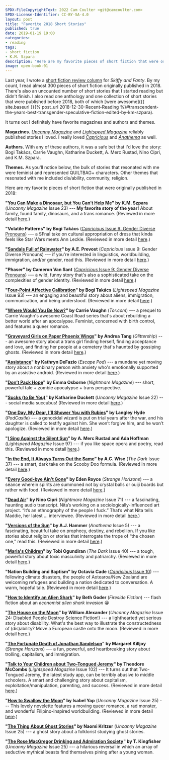 ```yaml
---
SPDX-FileCopyrightText: 2022 Cam Coulter <git@camcoulter.com>
SPDX-License-Identifier: CC-BY-SA-4.0
layout: post
title: "Favorite 2018 Short Stories"
published: true
date: 2019-01-19 19:00
categories:
- reading
tags:
- short fiction
- K.M. Szpara
description: "Here are my favorite pieces of short fiction that were originally published in 2018."
image: open-book-01
---
```


Last year, I wrote a [short fiction review column](https://skiffyandfanty.com/author/cameronncoulter/) for <cite>Skiffy and Fanty</cite>. By my count, I read almost 300 pieces of short fiction originally published in 2018. There's also an uncounted number of short stories that I started reading but didn't finish. I also read one anthology and one collection of short stories that were published before 2018, both of which [were awesome]({{ site.baseurl }}{% post_url 2018-12-30-Recent-Reading %}#transcendent-the-years-best-transgender-speculative-fiction-edited-by-km-szpara).

It turns out I definitely have favorite magazines and authors and themes.

<b>Magazines.</b> [<cite>Uncanny Magazine</cite>](https://uncannymagazine.com/) and [<cite>Lightspeed Magazine</cite>](http://www.lightspeedmagazine.com/) reliably published stories I loved. I really loved [<cite>Capricious</cite>](http://www.capricioussf.org/) and [<cite>Anathema</cite>](http://www.anathemamag.com/) as well.

<b>Authors.</b> With any of these authors, it was a safe bet that I'd love the story: Bogi Takács, Carrie Vaughn, Katharine Duckett, A. Merc Rustad, Nino Cipri, and K.M. Szpara.

<b>Themes.</b> As you'll notice below, the bulk of stories that resonated with me were feminist and represented QUILTBAG+ characters. Other themes that resonated with me included dis/ability, community, religion.

Here are my favorite pieces of short fiction that were originally published in 2018:

<b>"[You Can Make a Dinosaur, but You Can’t Help Me](https://uncannymagazine.com/article/you-can-make-a-dinosaur-but-you-cant-help-me/)" by K.M. Szpara</b> (<cite>Uncanny Magazine</cite> Issue 23) --- <strong>My favorite story of the year!</strong> About family, found family, dinosaurs, and a trans romance. (Reviewed in more detail [here](https://skiffyandfanty.com/blogposts/reviews/shortfictionreviews/shortfictionreviewjuly2018dinosaurs/).)

<b>"Volatile Patterns" by Bogi Takács</b> ([<cite>Capricious</cite> Issue 9: Gender Diverse Pronouns](http://www.capricioussf.org/issue-9-gender-diverse-pronouns/)) --- a SFnal take on cultural appropriation of dress that kinda feels like Star Wars meets Ann Leckie. (Reviewed in more detail [here](https://skiffyandfanty.com/blogposts/reviews/shortfictionreviews/sfsfsfreviewcapricious9/).)

<b>"[Sandals Full of Rainwater](http://www.capricioussf.org/sandals-full-of-rainwater/)" by A.E. Prevost</b> (<cite>Capricious</cite> Issue 9: Gender Diverse Pronouns) --- if you're interested in linguistics, worldbuilding, immigration, and/or gender, read this. (Reviewed in more detail [here](https://skiffyandfanty.com/blogposts/reviews/shortfictionreviews/sfsfsfreviewcapricious9/).)

<b>"Phaser" by Cameron Van Sant</b> ([<cite>Capricious</cite> Issue 9: Gender Diverse Pronouns](http://www.capricioussf.org/issue-9-gender-diverse-pronouns/)) --- a wild, funny story that's also a sophisticated take on the complexities of gender identity. (Reviewed in more detail [here](https://skiffyandfanty.com/blogposts/reviews/shortfictionreviews/sfsfsfreviewcapricious9/).)

<b>"[Four-Point Affective Calibration](http://www.lightspeedmagazine.com/fiction/four-point-affective-calibration/)" by Bogi Takács</b> (<cite>Lightspeed Magazine</cite> Issue 93) --- an engaging and beautiful story about aliens, immigration, communication, and being understood. (Reviewed in more detail [here](https://skiffyandfanty.com/blogposts/reviews/shortfictionreviews/sfsfsfreviewjanuaryfebruary/).)

<b>"[Where Would You Be Now?](https://www.tor.com/2018/02/07/where-would-you-be-now-carrie-vaughn/)" by Carrie Vaughn</b> (<cite>Tor.com</cite>) --- a prequel to Carrie Vaughn's awesome Coast Road series that's about rebuilding a better world after an apocalypse. Feminist, concerned with birth control, and features a queer romance.

<b>"[Graveyard Girls on Paper Phoenix Wings](http://www.glittership.com/2018/03/05/episode-51-graveyard-girls-on-paper-phoenix-wings-by-andrea-tang/)" by Andrea Tang</b> (<cite>Glittership</cite>) --- an awesome story about a trans girl finding herself, finding acceptance and love, and finding her people at a cemetery that's haunted by gossiping ghosts. (Reviewed in more detail [here](https://skiffyandfanty.com/blogposts/reviews/shortfictionreviews/sfsfsfreviewmarchapril/).)

<b>"[Assistance](http://escapepod.org/2018/03/29/escape-pod-621-assistance-artemis-rising/)" by Kathryn DeFazio</b> (<cite>Escape Pod</cite>) --- a mundane yet moving story about a nonbinary person with anxiety who's emotionally supported by an assistive android. (Reviewed in more detail [here](https://skiffyandfanty.com/blogposts/reviews/shortfictionreviews/sfsfsfreviewmarchapril/).)

<b>"[Don’t Pack Hope](http://www.nightmare-magazine.com/fiction/dont-pack-hope/)" by Emma Osborne</b> (<cite>Nightmare Magazine</cite>) --- short, powerful tale + zombie apocalypse + trans perspective.

<b>"[Sucks (to Be You)](https://uncannymagazine.com/article/sucks-to-be-you/)" by Katharine Duckett</b> (<cite>Uncanny Magazine</cite> Issue 22) --- social media succubus! (Reviewed in more detail [here](https://skiffyandfanty.com/blogposts/reviews/shortfictionreviews/shortfictionreviewmay2018/).)

<b>"[One Day, My Dear, I’ll Shower You with Rubies](http://podcastle.org/2018/05/01/podcastle-520-one-day-my-dear-ill-shower-you-with-rubies/)" by Langley Hyde</b> (<cite>PodCastle</cite>) --- a genocidal wizard is put on trial years after the war, and his daughter is called to testify against him. She won’t forgive him, and he won’t apologize. (Reviewed in more detail [here](https://skiffyandfanty.com/blogposts/reviews/shortfictionreviews/shortfictionreviewmay2018/).)

<b>"[I Sing Against the Silent Sun](http://www.lightspeedmagazine.com/fiction/i-sing-against-the-silent-sun/)" by A. Merc Rustad and Ada Hoffman</b> (<cite>Lightspeed Magazine</cite> Issue 97) --- if you like space opera and poetry, read this. (Reviewed in more detail [here](https://skiffyandfanty.com/blogposts/reviews/shortfictionreviews/shortfictionreviewjune2018/).)

<b>"[In the End, It Always Turns Out the Same](http://thedarkmagazine.com/end-always-turns/)" by A.C. Wise</b> (<cite>The Dark</cite> Issue 37) --- a smart, dark take on the Scooby Doo formula. (Reviewed in more detail [here](https://skiffyandfanty.com/blogposts/reviews/shortfictionreviews/shortfictionreviewjune2018/).)

<b>"[Every Good-bye Ain’t Gone](http://strangehorizons.com/fiction/every-good-bye-aint-gone/)" by Eden Royce</b> (<cite>Strange Horizons</cite>) --- a séance wherein spirits are summoned not by crystal balls or ouiji boards but rather with food. (Reviewed in more detail [here](https://skiffyandfanty.com/blogposts/reviews/shortfictionreviews/reviewblackspeculativefictionmonth/).)

<b>"[Dead Air](http://www.nightmare-magazine.com/fiction/dead-air/)" by Nino Cipri</b> (<cite>Nightmare Magazine</cite> Issue 71) --- a fascinating, haunting audio transcript. Nita’s working on a sociologically-influenced art project. “It’s an ethnography of the people I fuck.” That’s what Nita tells Maddie, her latest … interviewee. (Reviewed in more detail [here](https://skiffyandfanty.com/blogposts/reviews/shortfictionreviews/shortfictionreviewaugust2018/).)

<b>"[Versions of the Sun](http://www.anathemamag.com/versions-of-the-sun)" by A.J. Hammer</b> (<cite>Anathema</cite> Issue 5) --- a fascinating, beautiful take on prophecy, destiny, and rebellion. If you like stories about religion or stories that interrogate the trope of “the chosen one,” read this. (Reviewed in more detail [here](https://skiffyandfanty.com/blogposts/reviews/shortfictionreviews/shortfictionreviewaugust2018/).)

<b>"[Maria's Children](http://thedarkmagazine.com/marias-children/)" by Tobi Ogundiran</b> (<cite>The Dark</cite> Issue 40) --- a tough, powerful story about toxic masculinity and patriarchy. (Reviewed in more detail [here](https://skiffyandfanty.com/blogposts/reviews/shortfictionreviews/reviewblackspeculativefictionmonth/).)

<b>"Nation Building and Baptism" by Octavia Cade</b> ([<cite>Capricious</cite> Issue 10](http://www.capricioussf.org/product/issue-10/)) --- following climate disasters, the people of Aotearoa/New Zealand are welcoming refugees and building a nation dedicated to conversation. A warm, hopeful tale. (Reviewed in more detail [here](https://skiffyandfanty.com/blogposts/reviews/shortfictionreviews/shortfictionreviewseptemberoctober2018/).)

<b>"[How to Identify an Alien Shark](https://firesidefiction.com/how-to-identify-an-alien-shark)" by Beth Goder</b> (<cite>Fireside Fiction</cite>) --- flash fiction about an <em>economist alien shark invasion</em> 😀

<b>"[The House on the Moon](https://uncannymagazine.com/article/the-house-on-the-moon/)" by William Alexander</b> (<cite>Uncanny Magazine</cite> Issue 24: Disabled People Destroy Science Fiction!) --- a lighthearted yet serious story about disability. What's the best way to illustrate the constructedness of (dis)ability? Move a European castle onto the moon. (Reviewed in more detail [here](https://skiffyandfanty.com/blogposts/reviews/shortfictionreviews/shortfictionreviewseptemberoctober2018/).)

<b>"[The Fortunate Death of Jonathan Sandelson](http://strangehorizons.com/fiction/the-fortunate-death-of-jonathan-sandelson/)" by Margaret Killjoy</b> (<cite>Strange Horizons</cite>) --- a fun, powerful, and heartbreaking story about trolling, capitalism, and immigration.

<b>"[Talk to Your Children about Two-Tongued Jeremy](https://www.lightspeedmagazine.com/fiction/talk-to-your-children-about-two-tongued-jeremy-2/)" by Theodore McCombs</b> (<cite>Lightspeed Magazine</cite> Issue 102) --- It turns out that Two-Tongued Jeremy, the latest study app, can be terribly abusive to middle schoolers. A smart and challenging story about capitalism, exploitation/manipulation, parenting, and success. (Reviewed in more detail [here](https://skiffyandfanty.com/blogposts/reviews/shortfictionreviews/shortfictionreviewnovember2018/).)

<b>"[How to Swallow the Moon](https://uncannymagazine.com/article/how-to-swallow-the-moon/)" by Isabel Yap</b> (<cite>Uncanny Magazine</cite> Issue 25) --- This lovely novelette features a moving queer romance, a rad monster, and wonderful Filipino-inspired worldbuilding. (Reviewed in more detail [here](https://skiffyandfanty.com/blogposts/reviews/shortfictionreviews/shortfictionreviewnovember2018/).)

<b>"[The Thing About Ghost Stories](https://uncannymagazine.com/article/the-thing-about-ghost-stories/)" by Naomi Kritzer</b> (<cite>Uncanny Magazine</cite> Issue 25) --- a ghost story about a folklorist studying ghost stories.

<b>"[The Rose MacGregor Drinking and Admiration Society](https://uncannymagazine.com/article/the-rose-macgregor-drinking-and-admiration-society/)" by T. Kingfisher</b> (<cite>Uncanny Magazine</cite> Issue 25) --- a hilarious reversal in which an array of seductive mythical beasts find themselves pining after a young woman.
